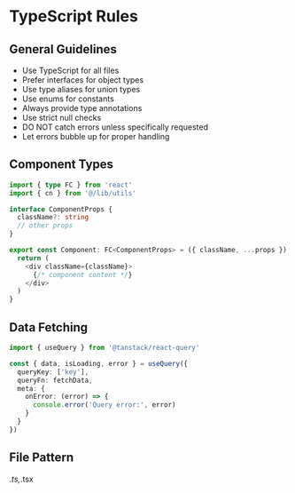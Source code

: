 # TypeScript Rules

## General Guidelines
- Use TypeScript for all files
- Prefer interfaces for object types
- Use type aliases for union types
- Use enums for constants
- Always provide type annotations
- Use strict null checks
- DO NOT catch errors unless specifically requested
- Let errors bubble up for proper handling

## Component Types
```typescript
import { type FC } from 'react'
import { cn } from '@/lib/utils'

interface ComponentProps {
  className?: string
  // other props
}

export const Component: FC<ComponentProps> = ({ className, ...props }) => {
  return (
    <div className={className}>
      {/* component content */}
    </div>
  )
}
```

## Data Fetching
```typescript
import { useQuery } from '@tanstack/react-query'

const { data, isLoading, error } = useQuery({
  queryKey: ['key'],
  queryFn: fetchData,
  meta: {
    onError: (error) => {
      console.error('Query error:', error)
    }
  }
})
```

## File Pattern
*.ts,*.tsx 